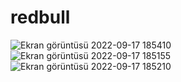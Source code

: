 # redbull
![Ekran görüntüsü 2022-09-17 185410](https://user-images.githubusercontent.com/80709273/190865839-0cf48c89-9391-4ed9-a128-9ad599b33a71.png)
![Ekran görüntüsü 2022-09-17 185155](https://user-images.githubusercontent.com/80709273/190865857-e3eb531f-c0ed-4fba-8879-a1bddf7645ed.png)
![Ekran görüntüsü 2022-09-17 185210](https://user-images.githubusercontent.com/80709273/190865861-a562ca63-b9e5-4da6-9c46-76ccbf632e63.png)
